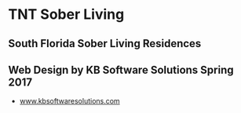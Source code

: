 # TNT Sober Living
## South Florida Sober Living Residences
## Web Design by KB Software Solutions Spring 2017
- www.kbsoftwaresolutions.com